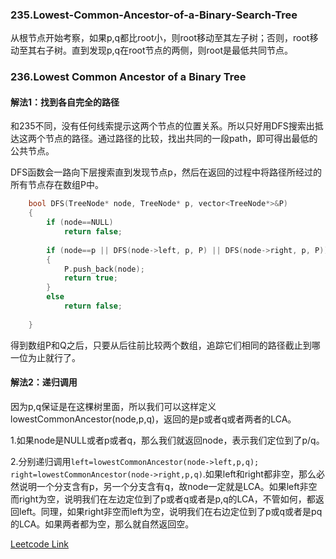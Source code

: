 ### 235.Lowest-Common-Ancestor-of-a-Binary-Search-Tree

从根节点开始考察，如果p,q都比root小，则root移动至其左子树；否则，root移动至其右子树。直到发现p,q在root节点的两侧，则root是最低共同节点。

### 236.Lowest Common Ancestor of a Binary Tree

#### 解法1：找到各自完全的路径

和235不同，没有任何线索提示这两个节点的位置关系。所以只好用DFS搜索出抵达这两个节点的路径。通过路径的比较，找出共同的一段path，即可得出最低的公共节点。

DFS函数会一路向下层搜索直到发现节点p，然后在返回的过程中将路径所经过的所有节点存在数组P中。
```cpp
    bool DFS(TreeNode* node, TreeNode* p, vector<TreeNode*>&P)
    {
        if (node==NULL)
            return false;        
        
        if (node==p || DFS(node->left, p, P) || DFS(node->right, p, P))
        {
            P.push_back(node);
            return true;
        }
        else
            return false;
        
    }
```    
得到数组P和Q之后，只要从后往前比较两个数组，追踪它们相同的路径截止到哪一位为止就行了。

#### 解法2：递归调用

因为p,q保证是在这棵树里面，所以我们可以这样定义lowestCommonAncestor(node,p,q)，返回的是p或者q或者两者的LCA。

1.如果node是NULL或者p或者q，那么我们就返回node，表示我们定位到了p/q。

2.分别递归调用```left=lowestCommonAncestor(node->left,p,q); right=lowestCommonAncestor(node->right,p,q)```.如果left和right都非空，那么必然说明一个分支含有p，另一个分支含有q，故node一定就是LCA。如果left非空而right为空，说明我们在左边定位到了p或者q或者是p,q的LCA，不管如何，都返回left。同理，如果right非空而left为空，说明我们在右边定位到了p或q或者是pq的LCA。如果两者都为空，那么就自然返回空。


[Leetcode Link](https://leetcode.com/problems/lowest-common-ancestor-of-a-binary-tree)
